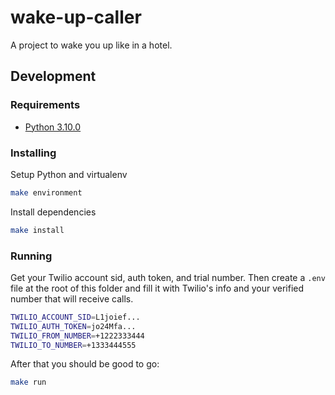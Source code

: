 # wake-up-caller
A project to wake you up like in a hotel.

## Development

### Requirements
- [Python 3.10.0](https://realpython.com/intro-to-pyenv/)

### Installing
Setup Python and virtualenv
```bash
make environment
```

Install dependencies
```bash
make install
```

### Running
Get your Twilio account sid, auth token, and trial number. Then create a `.env` file at the root of this folder and fill it with Twilio's info and your verified number that will receive calls.

```bash
TWILIO_ACCOUNT_SID=L1joief...
TWILIO_AUTH_TOKEN=jo24Mfa...
TWILIO_FROM_NUMBER=+1222333444
TWILIO_TO_NUMBER=+1333444555
```

After that you should be good to go:

```bash
make run
```
